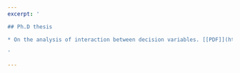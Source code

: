 ```yaml
---
excerpt: ' 

## Ph.D thesis

* On the analysis of interaction between decision variables. [[PDF]](http://yuansuny.github.io/files/PHD_Thesis_Yuan_Sun.pdf) [[Slides]](http://yuansuny.github.io/files/Completion_Talk_Yuan_Sun.pdf)

'

---
```

